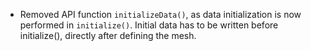 - Removed API function `initializeData()`, as data initialization is now performed in `initialize()`. Initial data has to be written before initialize(), directly after defining the mesh.
